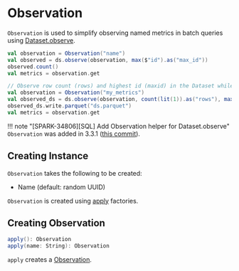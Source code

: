 # Observation

`Observation` is used to simplify observing named metrics in batch queries using [Dataset.observe](dataset/index.md#observe).

```scala
val observation = Observation("name")
val observed = ds.observe(observation, max($"id").as("max_id"))
observed.count()
val metrics = observation.get
```

```scala
// Observe row count (rows) and highest id (maxid) in the Dataset while writing it
val observation = Observation("my_metrics")
val observed_ds = ds.observe(observation, count(lit(1)).as("rows"), max($"id").as("maxid"))
observed_ds.write.parquet("ds.parquet")
val metrics = observation.get
```

!!! note "[SPARK-34806][SQL] Add Observation helper for Dataset.observe"
    `Observation` was added in 3.3.1 ([this commit](https://github.com/apache/spark/commit/4e9c1b8ba0b7ef44d62475835f424ec705e6f21e)).

## Creating Instance

`Observation` takes the following to be created:

* <span id="name"> Name (default: random UUID)

`Observation` is created using [apply](#apply) factories.

## <span id="apply"> Creating Observation

```scala
apply(): Observation
apply(name: String): Observation
```

`apply` creates a [Observation](#creating-instance).
